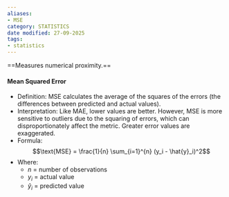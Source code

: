 ```yaml
---
aliases:
- MSE
category: STATISTICS
date modified: 27-09-2025
tags:
- statistics
---
```

==Measures numerical proximity.==
#### Mean Squared Error
   - Definition: MSE calculates the average of the squares of the errors (the differences between predicted and actual values).
   - Interpretation: Like MAE, lower values are better. However, MSE is more sensitive to outliers due to the squaring of errors, which can disproportionately affect the metric. Greater error values are exaggerated.
   - Formula: 
   $$\text{MSE} = \frac{1}{n} \sum_{i=1}^{n} (y_i - \hat{y}_i)^2$$
   - Where:
     - $n$ = number of observations
     - $y_i$ = actual value
     - $\hat{y}_i$ = predicted value